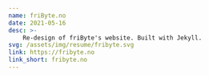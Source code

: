 ```yaml
---
name: friByte.no
date: 2021-05-16
desc: >-
    Re-design of friByte's website. Built with Jekyll.
svg: /assets/img/resume/fribyte.svg
link: https://fribyte.no
link_short: fribyte.no
---
```

